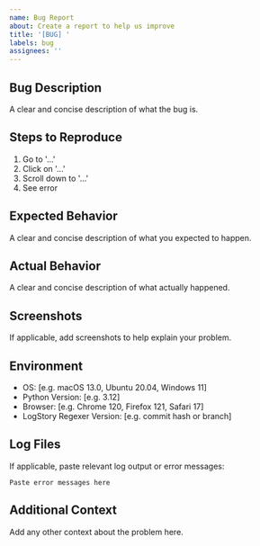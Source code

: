 ```yaml
---
name: Bug Report
about: Create a report to help us improve
title: '[BUG] '
labels: bug
assignees: ''
---
```


## Bug Description

A clear and concise description of what the bug is.

## Steps to Reproduce

1. Go to '...'
2. Click on '...'
3. Scroll down to '...'
4. See error

## Expected Behavior

A clear and concise description of what you expected to happen.

## Actual Behavior

A clear and concise description of what actually happened.

## Screenshots

If applicable, add screenshots to help explain your problem.

## Environment

- OS: [e.g. macOS 13.0, Ubuntu 20.04, Windows 11]
- Python Version: [e.g. 3.12]
- Browser: [e.g. Chrome 120, Firefox 121, Safari 17]
- LogStory Regexer Version: [e.g. commit hash or branch]

## Log Files

If applicable, paste relevant log output or error messages:

```
Paste error messages here
```

## Additional Context

Add any other context about the problem here.